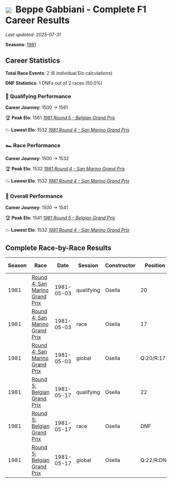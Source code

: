 # <img src="https://upload.wikimedia.org/wikipedia/commons/0/03/Flag_of_Italy.svg" alt="Italy" width="20" height="auto" style="vertical-align: middle; margin-right: 5px;" onerror="this.outerHTML='🇮🇹'; this.style.marginRight='5px';"/> Beppe Gabbiani - Complete F1 Career Results

*Last updated: 2025-07-31*

**Seasons**: [1981](../seasons/1981-season-report)

## Career Statistics

**Total Race Events**: 2 (6 individual Elo calculations)

**DNF Statistics**: 1 DNFs out of 2 races (50.0%)

### 🏁 Qualifying Performance
**Career Journey**: 1500 → 1561

🏆 **Peak Elo**: 1561
   *[1981 Round 5 - Belgian Grand Prix](../seasons/1981-season-report#round-5-belgian-grand-prix)*

📉 **Lowest Elo**: 1532
   *[1981 Round 4 - San Marino Grand Prix](../seasons/1981-season-report#round-4-san-marino-grand-prix)*

### 🏎️ Race Performance
**Career Journey**: 1500 → 1532

🏆 **Peak Elo**: 1532
   *[1981 Round 4 - San Marino Grand Prix](../seasons/1981-season-report#round-4-san-marino-grand-prix)*

📉 **Lowest Elo**: 1532
   *[1981 Round 4 - San Marino Grand Prix](../seasons/1981-season-report#round-4-san-marino-grand-prix)*

### 🌟 Overall Performance
**Career Journey**: 1500 → 1541

🏆 **Peak Elo**: 1541
   *[1981 Round 5 - Belgian Grand Prix](../seasons/1981-season-report#round-5-belgian-grand-prix)*

📉 **Lowest Elo**: 1532
   *[1981 Round 4 - San Marino Grand Prix](../seasons/1981-season-report#round-4-san-marino-grand-prix)*


## Complete Race-by-Race Results

| Season | Race | Date | Session | Constructor | Position | Starting ELO | ELO Change | Final ELO | Teammate |
|--------|------|------|---------|-------------|----------|--------------|------------|-----------|----------|
| 1981 | [Round 4: San Marino Grand Prix](../seasons/1981-season-report#round-4-san-marino-grand-prix) | 1981-05-03 | qualifying | Osella | 20 | 1500 | +32 | 1532 | [<img src="https://upload.wikimedia.org/wikipedia/commons/1/1a/Flag_of_Argentina.svg" alt="Argentina" width="20" height="auto" style="vertical-align: middle; margin-right: 5px;" onerror="this.outerHTML='🇦🇷'; this.style.marginRight='5px';"/> Miguel Ángel Guerra](miguel-ngel-guerra) |
| 1981 | [Round 4: San Marino Grand Prix](../seasons/1981-season-report#round-4-san-marino-grand-prix) | 1981-05-03 | race | Osella | 17 | 1500 | +32 | 1532 | [<img src="https://upload.wikimedia.org/wikipedia/commons/1/1a/Flag_of_Argentina.svg" alt="Argentina" width="20" height="auto" style="vertical-align: middle; margin-right: 5px;" onerror="this.outerHTML='🇦🇷'; this.style.marginRight='5px';"/> Miguel Ángel Guerra](miguel-ngel-guerra) |
| 1981 | [Round 4: San Marino Grand Prix](../seasons/1981-season-report#round-4-san-marino-grand-prix) | 1981-05-03 | global | Osella | Q:20/R:17 | 1500 | +32 | 1532 | [<img src="https://upload.wikimedia.org/wikipedia/commons/1/1a/Flag_of_Argentina.svg" alt="Argentina" width="20" height="auto" style="vertical-align: middle; margin-right: 5px;" onerror="this.outerHTML='🇦🇷'; this.style.marginRight='5px';"/> Miguel Ángel Guerra](miguel-ngel-guerra) |
| 1981 | [Round 5: Belgian Grand Prix](../seasons/1981-season-report#round-5-belgian-grand-prix) | 1981-05-17 | qualifying | Osella | 22 | 1532 | +29 | 1561 | [<img src="https://upload.wikimedia.org/wikipedia/commons/0/03/Flag_of_Italy.svg" alt="Italy" width="20" height="auto" style="vertical-align: middle; margin-right: 5px;" onerror="this.outerHTML='🇮🇹'; this.style.marginRight='5px';"/> Piercarlo Ghinzani](piercarlo-ghinzani) |
| 1981 | [Round 5: Belgian Grand Prix](../seasons/1981-season-report#round-5-belgian-grand-prix) | 1981-05-17 | race | Osella | DNF | 1532 | N/A | 1532 | [<img src="https://upload.wikimedia.org/wikipedia/commons/0/03/Flag_of_Italy.svg" alt="Italy" width="20" height="auto" style="vertical-align: middle; margin-right: 5px;" onerror="this.outerHTML='🇮🇹'; this.style.marginRight='5px';"/> Piercarlo Ghinzani](piercarlo-ghinzani) |
| 1981 | [Round 5: Belgian Grand Prix](../seasons/1981-season-report#round-5-belgian-grand-prix) | 1981-05-17 | global | Osella | Q:22/R:DNF | 1532 | +9 | 1541 | [<img src="https://upload.wikimedia.org/wikipedia/commons/0/03/Flag_of_Italy.svg" alt="Italy" width="20" height="auto" style="vertical-align: middle; margin-right: 5px;" onerror="this.outerHTML='🇮🇹'; this.style.marginRight='5px';"/> Piercarlo Ghinzani](piercarlo-ghinzani) |
